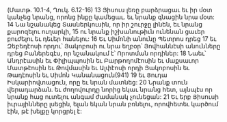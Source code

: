 (Մատթ. 10.1-4, Ղուկ. 6.12-16)
13 Յիսուս լեռը բարձրացաւ եւ իր մօտ կանչեց նրանց, որոնց ինքը կամեցաւ. եւ նրանք գնացին նրա մօտ: 14 Նա նշանակեց Տասներկուսին, որ իր շուրջը լինեն, եւ նրանց քարոզելու ուղարկի, 15 ու նրանք իշխանութիւն ունենան ցաւեր բուժելու եւ դեւեր հանելու: 16 Եւ Սիմոնի անունը Պետրոս դրեց 17 եւ Զեբեդէոսի որդու՝ Յակոբոսի ու նրա եղբօր՝ Յովհաննէսի անունները դրեց Բաներեգէս, որ նշանակում է՝ Որոտման որդիներ: 18 Նաեւ՝ Անդրէասին եւ Փիլիպպոսին եւ Բարթողոմէոսին եւ մաքսաւոր Մատթէոսին եւ Թովմասին եւ Ալփէոսի որդի Յակոբոսին եւ Թադէոսին եւ Սիմոն Կանանացուն(941) 19 եւ Յուդա Իսկարիովտացուն, որը եւ նրան մատնեց:
20 Նրանք տուն վերադարձան. եւ ժողովուրդը նորից եկաւ նրանց հետ, այնպէս որ նրանք հաց ուտելու անգամ ժամանակ չունեցան: 21 Եւ երբ Յիսուսի իւրայինները լսեցին, ելան եկան նրան բռնելու, որովհետեւ կարծում էին, թէ խելքը կորցրել է:
